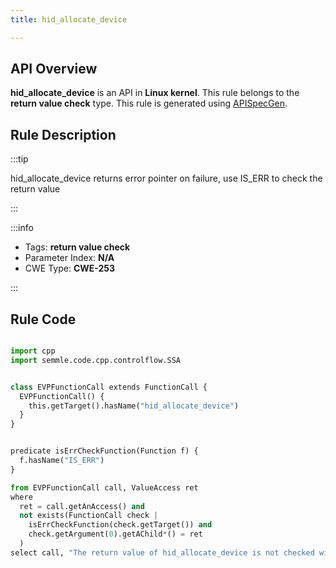 ```yaml
---
title: hid_allocate_device

---
```



## API Overview
**hid_allocate_device** is an API in **Linux kernel**. This rule belongs to the **return value check** type. This rule is generated using [APISpecGen](../../tools/APISpecGen).
## Rule Description

:::tip

hid_allocate_device returns error pointer on failure, use IS_ERR to check the return value

:::

:::info

- Tags: **return value check**
- Parameter Index: **N/A**
- CWE Type: **CWE-253**

:::

## Rule Code
```python

import cpp
import semmle.code.cpp.controlflow.SSA


class EVPFunctionCall extends FunctionCall {
  EVPFunctionCall() {
    this.getTarget().hasName("hid_allocate_device")
  }
}


predicate isErrCheckFunction(Function f) {
  f.hasName("IS_ERR") 
}

from EVPFunctionCall call, ValueAccess ret
where
  ret = call.getAnAccess() and
  not exists(FunctionCall check |
    isErrCheckFunction(check.getTarget()) and
    check.getArgument(0).getAChild*() = ret
  )
select call, "The return value of hid_allocate_device is not checked with IS_ERR."
    
```